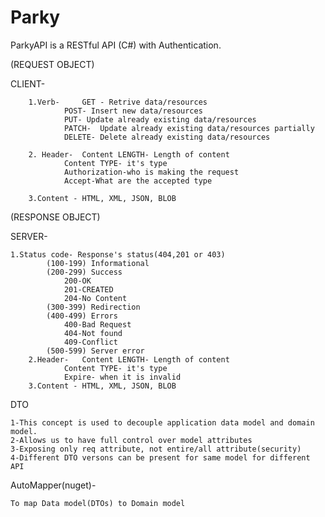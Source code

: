 # Parky
ParkyAPI is a  RESTful API (C#) with Authentication.

(REQUEST OBJECT)

CLIENT- 

		1.Verb- 	GET - Retrive data/resources		
				POST- Insert new data/resources
				PUT- Update already existing data/resources
				PATCH-	Update already existing data/resources partially
				DELETE- Delete already existing data/resources
		
		2. Header-	Content LENGTH- Length of content
				Content TYPE- it's type
				Authorization-who is making the request
				Accept-What are the accepted type
	
		3.Content - HTML, XML, JSON, BLOB

(RESPONSE OBJECT)		

SERVER- 

	1.Status code- Response's status(404,201 or 403)		
			(100-199) Informational
			(200-299) Success
				200-OK
				201-CREATED
				204-No Content
			(300-399) Redirection
			(400-499) Errors
				400-Bad Request
				404-Not found
				409-Conflict
			(500-599) Server error
		2.Header- 	Content LENGTH- Length of content
				Content TYPE- it's type
				Expire- when it is invalid
		3.Content - HTML, XML, JSON, BLOB
			
			
DTO

	1-This concept is used to decouple application data model and domain model.
	2-Allows us to have full control over model attributes
	3-Exposing only req attribute, not entire/all attribute(security)
	4-Different DTO versons can be present for same model for different API

AutoMapper(nuget)-
	
	To map Data model(DTOs) to Domain model
